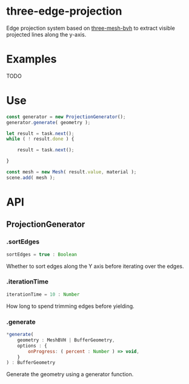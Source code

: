 # three-edge-projection

Edge projection system based on [three-mesh-bvh](https://github.com/gkjohnson/three-mesh-bvh/) to extract visible projected lines along the y-axis.

# Examples

TODO

# Use

```js
const generator = new ProjectionGenerator();
generator.generate( geometry );

let result = task.next();
while ( ! result.done ) {

	result = task.next();

}

const mesh = new Mesh( result.value, material );
scene.add( mesh );
```

# API

## ProjectionGenerator

### .sortEdges

```js
sortEdges = true : Boolean
```

Whether to sort edges along the Y axis before iterating over the edges.

### .iterationTime

```js
iterationTime = 10 : Number
```

How long to spend trimming edges before yielding.

### .generate

```js
*generate(
	geometry : MeshBVH | BufferGeometry,
	options : {
		onProgress: ( percent : Number ) => void,
	}
) : BufferGeometry
```

Generate the geometry using a generator function.
